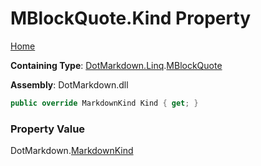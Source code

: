 # MBlockQuote\.Kind Property

[Home](../../../../README.md)

**Containing Type**: [DotMarkdown.Linq](../../README.md)\.[MBlockQuote](../README.md)

**Assembly**: DotMarkdown\.dll

```csharp
public override MarkdownKind Kind { get; }
```

### Property Value

DotMarkdown\.[MarkdownKind](../../../MarkdownKind/README.md)

